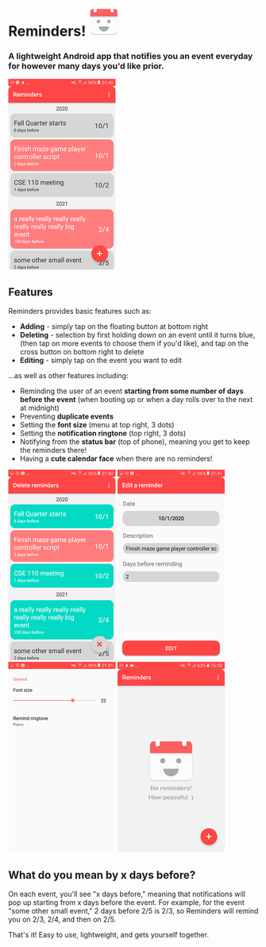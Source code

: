 # Reminders! ![Reminders icon](readme/icon_resized.png)
### A lightweight Android app that notifies you an event everyday for however many days you'd like prior.
![Home](readme/reminders_home_resized.png "A sample home screen")

## Features
Reminders provides basic features such as:
* **Adding** - simply tap on the floating button at bottom right
* **Deleting** - selection by first holding down on an event until it turns blue, (then tap on more events to choose them if you'd like), and tap on the cross button on bottom right to delete
* **Editing** - simply tap on the event you want to edit

...as well as other features including:
* Reminding the user of an event **starting from some number of days before the event** (when booting up or when a day rolls over to the next at midnight)
* Preventing **duplicate events**
* Setting the **font size** (menu at top right, 3 dots)
* Setting the **notification ringtone** (top right, 3 dots)
* Notifying from the **status bar** (top of phone), meaning you get to keep the reminders there!
* Having a **cute calendar face** when there are no reminders!

![Delete](readme/reminders_delete_resized.png "Selecting events to delete")
![Edit](readme/reminders_edit_resized.png "The edit screen")
![Settings](readme/reminders_settings_resized.png "The settings screen")
![Empty](readme/reminders_empty_resized.png "No redminders!")

## What do you mean by x days before?
On each event, you'll see "x days before," meaning that notifications will pop up starting from x days before the event. For example, for the event "some other small event," 2 days before 2/5 is 2/3, so Reminders will remind you on 2/3, 2/4, and then on 2/5.

That's it! Easy to use, lightweight, and gets yourself together.